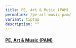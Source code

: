```yaml
---
title: PE, Art & Music (PAM)
permalink: /pe-art-music-pam/
variant: tiptap
description: ""
---
```

<h4><a href="https://sites.google.com/moe.edu.sg/fcps-g-site-pam-dept/pe-art-music-dept-home" rel="noopener nofollow" target="_blank">PE, Art &amp; Music (PAM)</a></h4>
<p></p>
